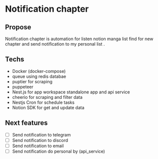 
 # Notification chapter
 


## Propose
 
 Notification chapter is automation for listen notion manga list find for new chapter and send notification to my personal list .



## Techs

 - Docker (docker-compose)
 - queue using redis databae
 - puptier for scraping
 - puppeteer
 - Nest.js for app workspace standalone app and api service
 - cheerio for scraping and filter data
 - Nestjs Cron for schedule tasks
 - Notion SDK for get and update data



## Next features

 - [ ] Send notification to telegram
 - [ ] Send notification to discord
 - [ ] Send notification to email
 - [ ] Send notification do personal by (api_service)
